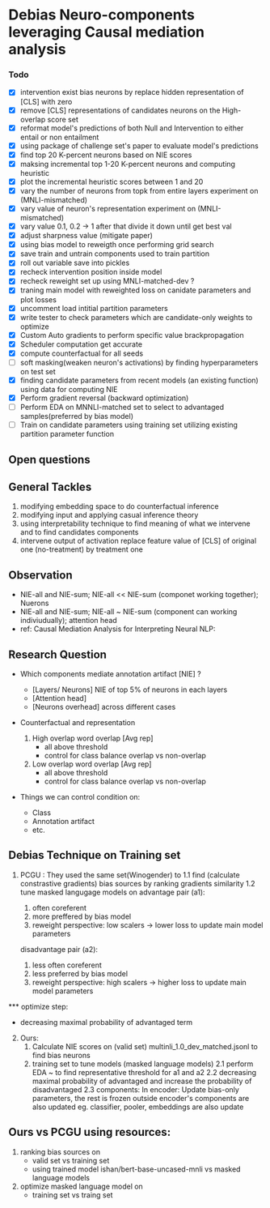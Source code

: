 # Debias Neuro-components leveraging Causal mediation analysis

### Todo
-  [x] intervention exist bias neurons by replace hidden representation of [CLS] with zero
-  [x] remove [CLS] representations of candidates neurons on the High-overlap score set 
-  [x] reformat model's predictions of both Null and Intervention to either entail or non entailment
-  [x] using package of challenge set's paper to evaluate model's predictions
-  [x] find top 20 K-percent neurons based on NIE scores
-  [x] maksing incremental top 1-20 K-percent neurons and computing heuristic
-  [x] plot the incremental heuristic scores between 1 and 20 
-  [x] vary the number of neurons from topk from entire layers experiment on (MNLI-mismatched)
-  [x] vary value of neuron's representation experiment on (MNLI-mismatched)
-  [x] vary value 0.1, 0.2 -> 1 after that divide it down until get best val 
-  [x] adjust sharpness value (mitigate paper)
-  [x] using bias model to reweigth once performing grid search
-  [x] save train and untrain components used to train partition 
-  [x] roll out variable save into pickles
-  [x] recheck intervention position inside model
-  [x] recheck reweight set up using MNLI-matched-dev ?
-  [x] traning main model with reweighted loss on canidate parameters and plot losses
-  [x] uncomment load intitial partition parameters
-  [x] write tester to check parameters which are candidate-only weights to optimize
-  [x] Custom Auto gradients to perform specific value brackpropagation  
-  [x] Scheduler computation get accurate 
-  [x] compute counterfactual for all seeds
-  [ ] soft masking(weaken neuron's activations) by finding hyperparameters on test set
-  [x] finding candidate parameters from recent models (an existing function) using data for computing NIE
-  [x] Perform gradient reversal (backward optimization)
-  [ ] Perform EDA on MNNLI-matched set to select to advantaged samples(preferred by bias model)
-  [ ] Train on candidate parameters using training set utilizing existing partition parameter function

## Open questions

## General Tackles
1. modifying embedding space to do counterfactual inference
2. modifying input and applying casual inference theory 
3. using interpretability technique to find meaning of what we intervene and to find candidates components
4. intervene output of activation replace feature value of [CLS] of original one (no-treatment) by treatment one 

## Observation 

- NIE-all and NIE-sum; NIE-all << NIE-sum (componet working together); Nuerons
- NIE-all and NIE-sum; NIE-all ~ NIE-sum (component can working indiviudually); attention head
- ref: Causal Mediation Analysis for Interpreting Neural NLP:


## Research Question

- Which components mediate annotation artifact [NIE] ?
    - [Layers/ Neurons] NIE of top 5% of neurons in each layers
    - [Attention head]
    - [Neurons overhead] across different cases

- Counterfactual and representation
    1. High overlap word overlap [Avg rep]
        - all above threshold 
        - control for class balance overlap vs non-overlap
    2. Low overlap word overlap  [Avg rep]
        - all above threshold 
        - control for class balance overlap vs non-overlap

- Things we can control  condition on: 
    - Class 
    - Annotation artifact
    - etc.
## Debias Technique on Training set

1. PCGU : They used the same set(Winogender) to 
  1.1 find (calculate constrastive gradients) bias sources by ranking gradients similarity
  1.2 tune masked langugage models on 
    advantage pair (a1): 
     1. often coreferent 
     2. more preffered by bias model
     3. reweight perspective: low scalers -> lower loss to update main model parameters
        
    disadvantage pair (a2):
     1. less often coreferent 
     2. less preferred by bias model
     3. reweight perspective: high scalers -> higher loss to update main model parameters

*** optimize step:
   - decreasing maximal probability of advantaged term

2. Ours:
   1. Calculate NIE scores on (valid set) multinli_1.0_dev_matched.jsonl to find bias neurons
   2. training set to tune models (masked language models) 
     2.1 perform EDA ~ to find representative threshold for a1 and a2 
     2.2 decreasing maximal probability of advantaged and increase the probability of disadvantaged 
     2.3 components: 
         In encoder: Update bias-only parameters, the rest is frozen
         outside encoder's components are also updated eg. classifier, pooler, embeddings are also update     

Ours vs PCGU using resources:
---
  1. ranking bias sources on 
     - valid set vs training set
     - using trained model ishan/bert-base-uncased-mnli  vs masked language models
  2. optimize masked language model on 
     - training set vs traing set



        

        
